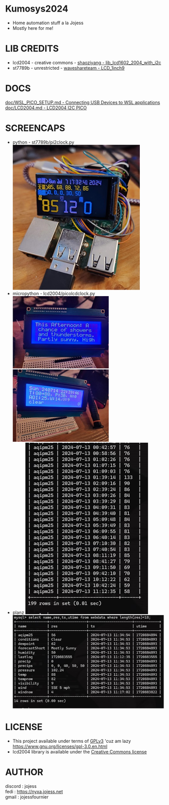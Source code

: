 # Kumosys2024
* Home automation stuff a la Jojess
* Mostly here for me!

# LIB CREDITS
* lcd2004 - creative commons - [shaoziyang - lib_lcd1602_2004_with_i2c](https://github.com/liyuanhe211/Micropython_LCD1602_LCD2004_I2C_Lib)
* st7789b - unrestricted - [waveshareteam - LCD_1inch9](https://github.com/waveshareteam)

# DOCS
[doc/WSL_PICO_SETUP.md - Connecting USB Devices to WSL applications](doc/WSL_PICO_SETUP.md)
[doc/LCD2004.md - LCD2004 I2C PICO](doc/LCD2004.md)

# SCREENCAPS
* python - st7789b/pi2clock.py \
![rpi weather monitor](doc/img/README__rpiWeatherMon.jpg)
* micropython - lcd2004/picolcdclock.py \
![rpi weather monitor](doc/img/lcd2004_picoWeatherMonForecast.jpg) \
![pico weather monitor](doc/img/lcd2004_picoWeatherMon.jpg)
* planz
![aqi tracking](doc/img/README__aqipm25_tracking.jpg) \
![current weather](doc/img/README__current_weather_fields.jpg)

# LICENSE
* This project available under terms of [GPLv3](LICENSE) 'cuz am lazy https://www.gnu.org/licenses/gpl-3.0.en.html
* lcd2004 library is available under the [Creative Commons license](LICENSECC)

# AUTHOR
discord : jojess \
fedi : https://nyxa.jojess.net \
gmail : jojessfournier
